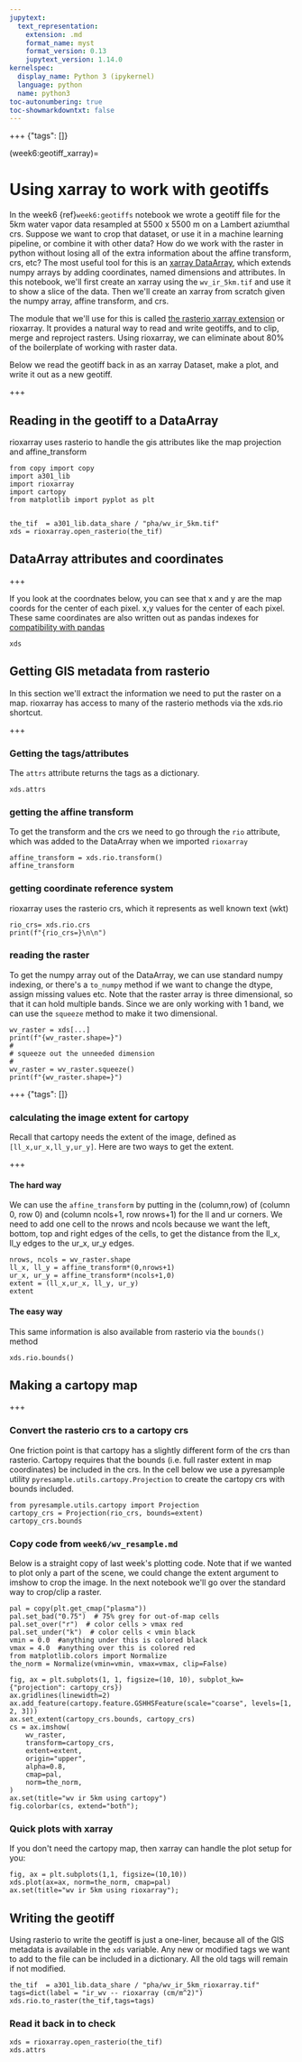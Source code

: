 ```yaml
---
jupytext:
  text_representation:
    extension: .md
    format_name: myst
    format_version: 0.13
    jupytext_version: 1.14.0
kernelspec:
  display_name: Python 3 (ipykernel)
  language: python
  name: python3
toc-autonumbering: true
toc-showmarkdowntxt: false
---
```


+++ {"tags": []}

(week6:geotiff_xarray)=
# Using xarray to work with geotiffs

In the week6 {ref}`week6:geotiffs` notebook we wrote a geotiff file for the 5km water vapor data resampled at 5500 x 5500 m on a Lambert aziumthal crs.  Suppose we want to
crop that dataset, or use it in a machine learning pipeline, or combine it with other data?  How do we work with the raster in python without losing all of the
extra information about the affine transform, crs, etc?  The most useful tool for this is an [xarray DataArray](https://docs.xarray.dev/en/stable/generated/xarray.DataArray.html#xarray.DataArray), which extends numpy arrays by adding coordinates, named dimensions and attributes.
In this notebook, we'll first create an xarray using the `wv_ir_5km.tif` and use it to show a slice of the data.  Then we'll create an xarray from scratch given
the numpy array, affine transform, and crs.

The module that we'll use for this is called [the rasterio xarray extension](https://corteva.github.io/rioxarray/html/readme.html) or rioxarray.  It provides a natural
way to read and write geotiffs, and to clip, merge and reproject rasters.  Using rioxarray, we can eliminate about 80% of the boilerplate of working with raster data.

Below we read the geotiff back in as an xarray Dataset, make a plot, and write it out as a new geotiff.

+++

## Reading in the geotiff to a DataArray

rioxarray uses rasterio to handle the gis attributes like the map projection and affine_transform

```{code-cell} ipython3
from copy import copy
import a301_lib
import rioxarray
import cartopy
from matplotlib import pyplot as plt


the_tif  = a301_lib.data_share / "pha/wv_ir_5km.tif"
xds = rioxarray.open_rasterio(the_tif)
```

## DataArray attributes and coordinates

+++

If you look at the coordnates below, you can see that x and y are the map coords for the center of each pixel.
x,y values for the center of each pixel.  These same coordinates are also written out as pandas indexes
for [compatibility with pandas](https://docs.xarray.dev/en/stable/user-guide/pandas.html)

```{code-cell} ipython3
xds
```

## Getting GIS metadata from rasterio

In this section we'll extract the information we need to put the raster on a map.  rioxarray has access to many of the rasterio methods via the xds.rio shortcut.

+++

### Getting the tags/attributes

The `attrs` attribute returns the tags as a dictionary.

```{code-cell} ipython3
xds.attrs
```

### getting the affine transform

To get the transform and the crs we need to go through the `rio` attribute, which was added to the DataArray when we imported `rioxarray`

```{code-cell} ipython3
affine_transform = xds.rio.transform()
affine_transform
```

### getting coordinate reference system

rioxarray uses the rasterio crs, which it represents as well known text (wkt)

```{code-cell} ipython3
rio_crs= xds.rio.crs
print(f"{rio_crs=}\n\n")
```

### reading the raster

To get the numpy array out of the DataArray, we can use standard numpy indexing, or there's a `to_numpy` method if we want to change the dtype, assign missing values etc.
Note that the raster array is three dimensional, so that it can hold multiple bands.  Since we are only working with 1 band, we can
use the `squeeze` method to make it two dimensional.

```{code-cell} ipython3
wv_raster = xds[...]
print(f"{wv_raster.shape=}")
#
# squeeze out the unneeded dimension
#
wv_raster = wv_raster.squeeze()
print(f"{wv_raster.shape=}")
```

+++ {"tags": []}

### calculating the image extent for cartopy 

Recall that cartopy needs the extent of the image, defined as `[ll_x,ur_x,ll_y,ur_y]`.  Here are two ways to get the extent.

+++

#### The hard way

We can use the `affine_transform` by putting in
the (column,row) of (column 0, row 0) and (column ncols+1, row nrows+1) for the ll and ur corners.   We need to add one cell to the nrows and ncols because
we want the left, bottom, top and right edges of the cells,
to get the distance from the ll_x, ll_y edges to the ur_x, ur_y edges.

```{code-cell} ipython3
nrows, ncols = wv_raster.shape
ll_x, ll_y = affine_transform*(0,nrows+1)
ur_x, ur_y = affine_transform*(ncols+1,0)
extent = (ll_x,ur_x, ll_y, ur_y)
extent
```

#### The easy way

This same information is also available from rasterio via the `bounds()` method

```{code-cell} ipython3
xds.rio.bounds()
```

## Making a cartopy map

+++

### Convert the rasterio crs to a cartopy crs



One friction point is that cartopy has a slightly different form of the crs than rasterio.  Cartopy requires that the
bounds (i.e. full raster extent in map coordinates) be included in the crs. In the cell below we use a  pyresample  utility `pyresample.utils.cartopy.Projection` to create
the cartopy crs with bounds included.

```{code-cell} ipython3
from pyresample.utils.cartopy import Projection
cartopy_crs = Projection(rio_crs, bounds=extent)
cartopy_crs.bounds
```

### Copy code from `week6/wv_resample.md`

Below is a straight copy of last week's plotting code.  Note that if we wanted to plot only a part of the scene,
we could change the extent argument to imshow to crop the image.  In the next notebook we'll go over the
standard way to crop/clip a raster.

```{code-cell} ipython3
pal = copy(plt.get_cmap("plasma"))
pal.set_bad("0.75")  # 75% grey for out-of-map cells
pal.set_over("r")  # color cells > vmax red
pal.set_under("k")  # color cells < vmin black
vmin = 0.0  #anything under this is colored black
vmax = 4.0  #anything over this is colored red
from matplotlib.colors import Normalize
the_norm = Normalize(vmin=vmin, vmax=vmax, clip=False)
```

```{code-cell} ipython3
fig, ax = plt.subplots(1, 1, figsize=(10, 10), subplot_kw={"projection": cartopy_crs})
ax.gridlines(linewidth=2)
ax.add_feature(cartopy.feature.GSHHSFeature(scale="coarse", levels=[1, 2, 3]))
ax.set_extent(cartopy_crs.bounds, cartopy_crs)
cs = ax.imshow(
    wv_raster,
    transform=cartopy_crs,
    extent=extent,
    origin="upper",
    alpha=0.8,
    cmap=pal,
    norm=the_norm,
)
ax.set(title="wv ir 5km using cartopy")
fig.colorbar(cs, extend="both");
```

### Quick plots with xarray

If you don't need the cartopy map, then xarray can handle the plot setup for you:

```{code-cell} ipython3
fig, ax = plt.subplots(1,1, figsize=(10,10))
xds.plot(ax=ax, norm=the_norm, cmap=pal)
ax.set(title="wv ir 5km using rioxarray");
```

## Writing the geotiff

Using rasterio to write the geotiff is just a one-liner, because all of the GIS metadata is available in the `xds` variable. Any new or modified tags we want to add
to the file can be included in a dictionary.  All the old tags will remain if not modified.

```{code-cell} ipython3
the_tif  = a301_lib.data_share / "pha/wv_ir_5km_rioxarray.tif"
tags=dict(label = "ir_wv -- rioxarray (cm/m^2)")
xds.rio.to_raster(the_tif,tags=tags)
```

### Read it back in to check

```{code-cell} ipython3
xds = rioxarray.open_rasterio(the_tif)
xds.attrs
```
